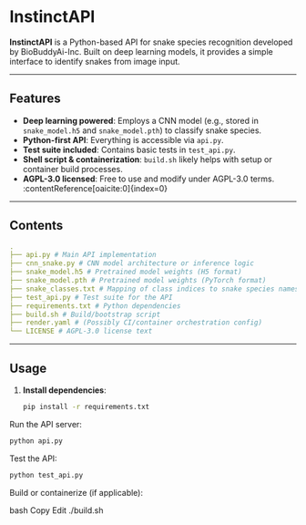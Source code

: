 # InstinctAPI

**InstinctAPI** is a Python-based API for snake species recognition developed by BioBuddyAi-Inc. Built on deep learning models, it provides a simple interface to identify snakes from image input.

---

## Features

- **Deep learning powered**: Employs a CNN model (e.g., stored in `snake_model.h5` and `snake_model.pth`) to classify snake species.
- **Python-first API**: Everything is accessible via `api.py`.
- **Test suite included**: Contains basic tests in `test_api.py`.
- **Shell script & containerization**: `build.sh` likely helps with setup or container build processes.
- **AGPL-3.0 licensed**: Free to use and modify under AGPL-3.0 terms. :contentReference[oaicite:0]{index=0}

---

## Contents
```yaml
.
├── api.py # Main API implementation
├── cnn_snake.py # CNN model architecture or inference logic
├── snake_model.h5 # Pretrained model weights (H5 format)
├── snake_model.pth # Pretrained model weights (PyTorch format)
├── snake_classes.txt # Mapping of class indices to snake species names
├── test_api.py # Test suite for the API
├── requirements.txt # Python dependencies
├── build.sh # Build/bootstrap script
├── render.yaml # (Possibly CI/container orchestration config)
└── LICENSE # AGPL-3.0 license text

```


---

## Usage

1. **Install dependencies**:  
   ```bash
   pip install -r requirements.txt
   ```
Run the API server:

```bash
python api.py
```
Test the API:

```bash
python test_api.py
```
Build or containerize (if applicable):

bash
Copy
Edit
./build.sh
